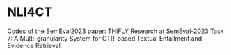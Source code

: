 # NLI4CT
Codes of the SemEval2023 paper: THiFLY Research at SemEval-2023 Task 7: A Multi-granularity System for CTR-based Textual Entailment and Evidence Retrieval
